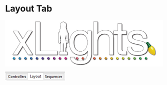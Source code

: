# Layout Tab

![](../../.gitbook/assets/xLights-Logo.png)

![](<../../.gitbook/assets/image (722).png>)
